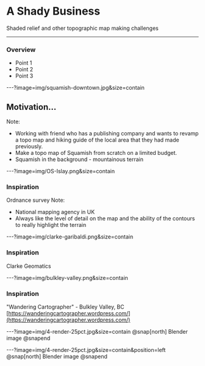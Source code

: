 # A Shady Business

Shaded relief and other topographic map making challenges

---

### Overview

- Point 1
- Point 2
- Point 3

---?image=img/squamish-downtown.jpg&size=contain
## Motivation...
Note:
 - Working with friend who has a publishing company and wants to revamp a topo map and hiking guide of the local area that they had made previously.
 - Make a topo map of Squamish from scratch on a limited budget.
 - Squamish in the background - mountainous terrain

---?image=img/OS-Islay.png&size=contain
### Inspiration
Ordnance survey
Note:
- National mapping agency in UK
- Always like the level of detail on the map and the ability of the contours to really highlight the terrain

---?image=img/clarke-garibaldi.png&size=contain
### Inspiration
Clarke Geomatics

---?image=img/bulkley-valley.png&size=contain
### Inspiration
"Wandering Cartographer" - Bulkley Valley, BC
[https://wanderingcartographer.wordpress.com/](https://wanderingcartographer.wordpress.com/)

---?image=img/4-render-25pct.jpg&size=contain
@snap[north]
Blender image
@snapend

---?image=img/4-render-25pct.jpg&size=contain&position=left
@snap[north]
Blender image
@snapend
